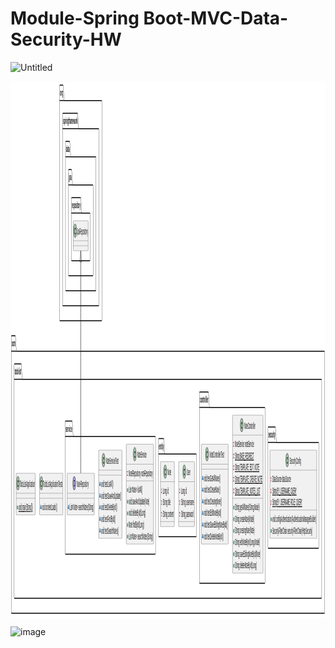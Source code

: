 # Module-Spring Boot-MVC-Data-Security-HW

![Untitled](https://github.com/serhii-kushnir/Todo-List/assets/127629681/3d75302b-3d08-4c2e-902b-65ea9a3bbd23)

<?xml version="1.0" encoding="us-ascii" standalone="no"?><svg xmlns="http://www.w3.org/2000/svg" xmlns:xlink="http://www.w3.org/1999/xlink" contentStyleType="text/css" height="858px" preserveAspectRatio="none" style="width:2578px;height:858px;background:#FFFFFF;" version="1.1" viewBox="0 0 2578 858" width="2578px" zoomAndPan="magnify"><defs/><g><!--cluster com--><g id="cluster_com"><path d="M8.5,407.0137 L38.5,407.0137 A3.75,3.75 0 0 1 41,409.5137 L48,431.6348 L2568.5,431.6348 A2.5,2.5 0 0 1 2571,434.1348 L2571,848.5137 A2.5,2.5 0 0 1 2568.5,851.0137 L8.5,851.0137 A2.5,2.5 0 0 1 6,848.5137 L6,409.5137 A2.5,2.5 0 0 1 8.5,407.0137 " fill="none" style="stroke:#000000;stroke-width:1.5;"/><line style="stroke:#000000;stroke-width:1.5;" x1="6" x2="48" y1="431.6348" y2="431.6348"/><text fill="#000000" font-family="sans-serif" font-size="14" font-weight="bold" lengthAdjust="spacing" textLength="29" x="10" y="424.1211">com</text></g><!--cluster todolist--><g id="cluster_todolist"><path d="M32.5,452.0137 L86.5,452.0137 A3.75,3.75 0 0 1 89,454.5137 L96,476.6348 L2544.5,476.6348 A2.5,2.5 0 0 1 2547,479.1348 L2547,824.5137 A2.5,2.5 0 0 1 2544.5,827.0137 L32.5,827.0137 A2.5,2.5 0 0 1 30,824.5137 L30,454.5137 A2.5,2.5 0 0 1 32.5,452.0137 " fill="none" style="stroke:#000000;stroke-width:1.5;"/><line style="stroke:#000000;stroke-width:1.5;" x1="30" x2="96" y1="476.6348" y2="476.6348"/><text fill="#000000" font-family="sans-serif" font-size="14" font-weight="bold" lengthAdjust="spacing" textLength="53" x="34" y="469.1211">todolist</text></g><!--cluster security--><g id="cluster_security"><path d="M2109.5,553.0137 L2166.5,553.0137 A3.75,3.75 0 0 1 2169,555.5137 L2176,577.6348 L2520.5,577.6348 A2.5,2.5 0 0 1 2523,580.1348 L2523,744.5137 A2.5,2.5 0 0 1 2520.5,747.0137 L2109.5,747.0137 A2.5,2.5 0 0 1 2107,744.5137 L2107,555.5137 A2.5,2.5 0 0 1 2109.5,553.0137 " fill="none" style="stroke:#000000;stroke-width:1.5;"/><line style="stroke:#000000;stroke-width:1.5;" x1="2107" x2="2176" y1="577.6348" y2="577.6348"/><text fill="#000000" font-family="sans-serif" font-size="14" font-weight="bold" lengthAdjust="spacing" textLength="56" x="2111" y="570.1211">security</text></g><!--cluster controller--><g id="cluster_controller"><path d="M1548.5,497.0137 L1618.5,497.0137 A3.75,3.75 0 0 1 1621,499.5137 L1628,521.6348 L2080.5,521.6348 A2.5,2.5 0 0 1 2083,524.1348 L2083,800.5137 A2.5,2.5 0 0 1 2080.5,803.0137 L1548.5,803.0137 A2.5,2.5 0 0 1 1546,800.5137 L1546,499.5137 A2.5,2.5 0 0 1 1548.5,497.0137 " fill="none" style="stroke:#000000;stroke-width:1.5;"/><line style="stroke:#000000;stroke-width:1.5;" x1="1546" x2="1628" y1="521.6348" y2="521.6348"/><text fill="#000000" font-family="sans-serif" font-size="14" font-weight="bold" lengthAdjust="spacing" textLength="69" x="1550" y="514.1211">controller</text></g><!--cluster entity--><g id="cluster_entity"><path d="M1213.5,571.5137 L1253.5,571.5137 A3.75,3.75 0 0 1 1256,574.0137 L1263,596.1348 L1519.5,596.1348 A2.5,2.5 0 0 1 1522,598.6348 L1522,726.0137 A2.5,2.5 0 0 1 1519.5,728.5137 L1213.5,728.5137 A2.5,2.5 0 0 1 1211,726.0137 L1211,574.0137 A2.5,2.5 0 0 1 1213.5,571.5137 " fill="none" style="stroke:#000000;stroke-width:1.5;"/><line style="stroke:#000000;stroke-width:1.5;" x1="1211" x2="1263" y1="596.1348" y2="596.1348"/><text fill="#000000" font-family="sans-serif" font-size="14" font-weight="bold" lengthAdjust="spacing" textLength="39" x="1215" y="588.6211">entity</text></g><!--cluster service--><g id="cluster_service"><path d="M449.5,543.5137 L503.5,543.5137 A3.75,3.75 0 0 1 506,546.0137 L513,568.1348 L1184.5,568.1348 A2.5,2.5 0 0 1 1187,570.6348 L1187,754.0137 A2.5,2.5 0 0 1 1184.5,756.5137 L449.5,756.5137 A2.5,2.5 0 0 1 447,754.0137 L447,546.0137 A2.5,2.5 0 0 1 449.5,543.5137 " fill="none" style="stroke:#000000;stroke-width:1.5;"/><line style="stroke:#000000;stroke-width:1.5;" x1="447" x2="513" y1="568.1348" y2="568.1348"/><text fill="#000000" font-family="sans-serif" font-size="14" font-weight="bold" lengthAdjust="spacing" textLength="53" x="451" y="560.6211">service</text></g><!--cluster org--><g id="cluster_org"><path d="M404.5,6.0137 L429.5,6.0137 A3.75,3.75 0 0 1 432,8.5137 L439,30.6348 L745.5,30.6348 A2.5,2.5 0 0 1 748,33.1348 L748,380.5137 A2.5,2.5 0 0 1 745.5,383.0137 L404.5,383.0137 A2.5,2.5 0 0 1 402,380.5137 L402,8.5137 A2.5,2.5 0 0 1 404.5,6.0137 " fill="none" style="stroke:#000000;stroke-width:1.5;"/><line style="stroke:#000000;stroke-width:1.5;" x1="402" x2="439" y1="30.6348" y2="30.6348"/><text fill="#000000" font-family="sans-serif" font-size="14" font-weight="bold" lengthAdjust="spacing" textLength="24" x="406" y="23.1211">org</text></g><!--cluster springframework--><g id="cluster_springframework"><path d="M428.5,51.0137 L548.5,51.0137 A3.75,3.75 0 0 1 551,53.5137 L558,75.6348 L721.5,75.6348 A2.5,2.5 0 0 1 724,78.1348 L724,356.5137 A2.5,2.5 0 0 1 721.5,359.0137 L428.5,359.0137 A2.5,2.5 0 0 1 426,356.5137 L426,53.5137 A2.5,2.5 0 0 1 428.5,51.0137 " fill="none" style="stroke:#000000;stroke-width:1.5;"/><line style="stroke:#000000;stroke-width:1.5;" x1="426" x2="558" y1="75.6348" y2="75.6348"/><text fill="#000000" font-family="sans-serif" font-size="14" font-weight="bold" lengthAdjust="spacing" textLength="119" x="430" y="68.1211">springframework</text></g><!--cluster data--><g id="cluster_data"><path d="M452.5,96.0137 L483.5,96.0137 A3.75,3.75 0 0 1 486,98.5137 L493,120.6348 L697.5,120.6348 A2.5,2.5 0 0 1 700,123.1348 L700,332.5137 A2.5,2.5 0 0 1 697.5,335.0137 L452.5,335.0137 A2.5,2.5 0 0 1 450,332.5137 L450,98.5137 A2.5,2.5 0 0 1 452.5,96.0137 " fill="none" style="stroke:#000000;stroke-width:1.5;"/><line style="stroke:#000000;stroke-width:1.5;" x1="450" x2="493" y1="120.6348" y2="120.6348"/><text fill="#000000" font-family="sans-serif" font-size="14" font-weight="bold" lengthAdjust="spacing" textLength="30" x="454" y="113.1211">data</text></g><!--cluster jpa--><g id="cluster_jpa"><path d="M476.5,141.0137 L498.5,141.0137 A3.75,3.75 0 0 1 501,143.5137 L508,165.6348 L673.5,165.6348 A2.5,2.5 0 0 1 676,168.1348 L676,308.5137 A2.5,2.5 0 0 1 673.5,311.0137 L476.5,311.0137 A2.5,2.5 0 0 1 474,308.5137 L474,143.5137 A2.5,2.5 0 0 1 476.5,141.0137 " fill="none" style="stroke:#000000;stroke-width:1.5;"/><line style="stroke:#000000;stroke-width:1.5;" x1="474" x2="508" y1="165.6348" y2="165.6348"/><text fill="#000000" font-family="sans-serif" font-size="14" font-weight="bold" lengthAdjust="spacing" textLength="21" x="478" y="158.1211">jpa</text></g><!--cluster repository--><g id="cluster_repository"><path d="M500.5,186.0137 L573.5,186.0137 A3.75,3.75 0 0 1 576,188.5137 L583,210.6348 L649.5,210.6348 A2.5,2.5 0 0 1 652,213.1348 L652,284.5137 A2.5,2.5 0 0 1 649.5,287.0137 L500.5,287.0137 A2.5,2.5 0 0 1 498,284.5137 L498,188.5137 A2.5,2.5 0 0 1 500.5,186.0137 " fill="none" style="stroke:#000000;stroke-width:1.5;"/><line style="stroke:#000000;stroke-width:1.5;" x1="498" x2="583" y1="210.6348" y2="210.6348"/><text fill="#000000" font-family="sans-serif" font-size="14" font-weight="bold" lengthAdjust="spacing" textLength="72" x="502" y="203.1211">repository</text></g><!--class TodoListApplicationTests--><g id="elem_TodoListApplicationTests"><rect codeLine="47" fill="#F1F1F1" height="66.6211" id="TodoListApplicationTests" rx="2.5" ry="2.5" style="stroke:#181818;stroke-width:0.5;" width="191" x="237.5" y="627.0137"/><ellipse cx="252.5" cy="643.0137" fill="#ADD1B2" rx="11" ry="11" style="stroke:#181818;stroke-width:1.0;"/><path d="M255.2656,638.8887 Q255.4219,638.6699 255.6094,638.5605 Q255.7969,638.4512 256.0156,638.4512 Q256.3906,638.4512 256.625,638.7168 Q256.8594,638.9668 256.8594,639.5762 L256.8594,641.0293 Q256.8594,641.6387 256.625,641.9043 Q256.3906,642.1699 256.0156,642.1699 Q255.6719,642.1699 255.4688,641.9668 Q255.2656,641.7793 255.1563,641.2637 Q255.1094,640.9043 254.9219,640.7168 Q254.5938,640.3418 253.9844,640.123 Q253.375,639.9043 252.75,639.9043 Q251.9844,639.9043 251.3438,640.2324 Q250.7188,640.5605 250.2188,641.3105 Q249.7344,642.0605 249.7344,643.0918 L249.7344,644.1855 Q249.7344,645.4199 250.625,646.248 Q251.5156,647.0605 253.1094,647.0605 Q254.0469,647.0605 254.7031,646.8105 Q255.0938,646.6543 255.5156,646.2168 Q255.7813,645.9512 255.9219,645.873 Q256.0781,645.7949 256.2813,645.7949 Q256.6094,645.7949 256.8594,646.0605 Q257.125,646.3105 257.125,646.6543 Q257.125,646.998 256.7813,647.4043 Q256.2813,647.9824 255.4844,648.3105 Q254.4063,648.7637 253.1094,648.7637 Q251.5938,648.7637 250.3906,648.1387 Q249.4063,647.6387 248.7188,646.5762 Q248.0313,645.498 248.0313,644.2168 L248.0313,643.0605 Q248.0313,641.7324 248.6406,640.5918 Q249.2656,639.4355 250.3594,638.8262 Q251.4531,638.2012 252.6875,638.2012 Q253.4219,638.2012 254.0625,638.373 Q254.7188,638.5293 255.2656,638.8887 Z " fill="#000000"/><text fill="#000000" font-family="sans-serif" font-size="14" lengthAdjust="spacing" textLength="159" x="266.5" y="648.8105">TodoListApplicationTests</text><line style="stroke:#181818;stroke-width:0.5;" x1="238.5" x2="427.5" y1="659.0137" y2="659.0137"/><line style="stroke:#181818;stroke-width:0.5;" x1="238.5" x2="427.5" y1="667.0137" y2="667.0137"/><polygon fill="#4177AF" points="248.5,677.8242,244.5,683.8242,252.5,683.8242" style="stroke:#1963A0;stroke-width:1.0;"/><text fill="#000000" font-family="sans-serif" font-size="14" lengthAdjust="spacing" textLength="124" x="257.5" y="686.1211">void contextLoads()</text></g><!--class TodoListApplication--><g id="elem_TodoListApplication"><rect codeLine="60" fill="#F1F1F1" height="66.6211" id="TodoListApplication" rx="2.5" ry="2.5" style="stroke:#181818;stroke-width:0.5;" width="156" x="46" y="627.0137"/><ellipse cx="61" cy="643.0137" fill="#ADD1B2" rx="11" ry="11" style="stroke:#181818;stroke-width:1.0;"/><path d="M63.7656,638.8887 Q63.9219,638.6699 64.1094,638.5605 Q64.2969,638.4512 64.5156,638.4512 Q64.8906,638.4512 65.125,638.7168 Q65.3594,638.9668 65.3594,639.5762 L65.3594,641.0293 Q65.3594,641.6387 65.125,641.9043 Q64.8906,642.1699 64.5156,642.1699 Q64.1719,642.1699 63.9688,641.9668 Q63.7656,641.7793 63.6563,641.2637 Q63.6094,640.9043 63.4219,640.7168 Q63.0938,640.3418 62.4844,640.123 Q61.875,639.9043 61.25,639.9043 Q60.4844,639.9043 59.8438,640.2324 Q59.2188,640.5605 58.7188,641.3105 Q58.2344,642.0605 58.2344,643.0918 L58.2344,644.1855 Q58.2344,645.4199 59.125,646.248 Q60.0156,647.0605 61.6094,647.0605 Q62.5469,647.0605 63.2031,646.8105 Q63.5938,646.6543 64.0156,646.2168 Q64.2813,645.9512 64.4219,645.873 Q64.5781,645.7949 64.7813,645.7949 Q65.1094,645.7949 65.3594,646.0605 Q65.625,646.3105 65.625,646.6543 Q65.625,646.998 65.2813,647.4043 Q64.7813,647.9824 63.9844,648.3105 Q62.9063,648.7637 61.6094,648.7637 Q60.0938,648.7637 58.8906,648.1387 Q57.9063,647.6387 57.2188,646.5762 Q56.5313,645.498 56.5313,644.2168 L56.5313,643.0605 Q56.5313,641.7324 57.1406,640.5918 Q57.7656,639.4355 58.8594,638.8262 Q59.9531,638.2012 61.1875,638.2012 Q61.9219,638.2012 62.5625,638.373 Q63.2188,638.5293 63.7656,638.8887 Z " fill="#000000"/><text fill="#000000" font-family="sans-serif" font-size="14" lengthAdjust="spacing" textLength="124" x="75" y="648.8105">TodoListApplication</text><line style="stroke:#181818;stroke-width:0.5;" x1="47" x2="201" y1="659.0137" y2="659.0137"/><line style="stroke:#181818;stroke-width:0.5;" x1="47" x2="201" y1="667.0137" y2="667.0137"/><ellipse cx="57" cy="681.8242" fill="#84BE84" rx="3" ry="3" style="stroke:#038048;stroke-width:1.0;"/><text fill="#000000" font-family="sans-serif" font-size="14" lengthAdjust="spacing" text-decoration="underline" textLength="115" x="66" y="686.1211">void main(String[])</text></g><!--class SecurityConfig--><g id="elem_SecurityConfig"><rect codeLine="1" fill="#F1F1F1" height="141.1055" id="SecurityConfig" rx="2.5" ry="2.5" style="stroke:#181818;stroke-width:0.5;" width="384" x="2123" y="590.0137"/><ellipse cx="2264.75" cy="606.0137" fill="#ADD1B2" rx="11" ry="11" style="stroke:#181818;stroke-width:1.0;"/><path d="M2267.5156,601.8887 Q2267.6719,601.6699 2267.8594,601.5605 Q2268.0469,601.4512 2268.2656,601.4512 Q2268.6406,601.4512 2268.875,601.7168 Q2269.1094,601.9668 2269.1094,602.5762 L2269.1094,604.0293 Q2269.1094,604.6387 2268.875,604.9043 Q2268.6406,605.1699 2268.2656,605.1699 Q2267.9219,605.1699 2267.7188,604.9668 Q2267.5156,604.7793 2267.4063,604.2637 Q2267.3594,603.9043 2267.1719,603.7168 Q2266.8438,603.3418 2266.2344,603.123 Q2265.625,602.9043 2265,602.9043 Q2264.2344,602.9043 2263.5938,603.2324 Q2262.9688,603.5605 2262.4688,604.3105 Q2261.9844,605.0605 2261.9844,606.0918 L2261.9844,607.1855 Q2261.9844,608.4199 2262.875,609.248 Q2263.7656,610.0605 2265.3594,610.0605 Q2266.2969,610.0605 2266.9531,609.8105 Q2267.3438,609.6543 2267.7656,609.2168 Q2268.0313,608.9512 2268.1719,608.873 Q2268.3281,608.7949 2268.5313,608.7949 Q2268.8594,608.7949 2269.1094,609.0605 Q2269.375,609.3105 2269.375,609.6543 Q2269.375,609.998 2269.0313,610.4043 Q2268.5313,610.9824 2267.7344,611.3105 Q2266.6563,611.7637 2265.3594,611.7637 Q2263.8438,611.7637 2262.6406,611.1387 Q2261.6563,610.6387 2260.9688,609.5762 Q2260.2813,608.498 2260.2813,607.2168 L2260.2813,606.0605 Q2260.2813,604.7324 2260.8906,603.5918 Q2261.5156,602.4355 2262.6094,601.8262 Q2263.7031,601.2012 2264.9375,601.2012 Q2265.6719,601.2012 2266.3125,601.373 Q2266.9688,601.5293 2267.5156,601.8887 Z " fill="#000000"/><text fill="#000000" font-family="sans-serif" font-size="14" lengthAdjust="spacing" textLength="92" x="2285.25" y="611.8105">SecurityConfig</text><line style="stroke:#181818;stroke-width:0.5;" x1="2124" x2="2506" y1="622.0137" y2="622.0137"/><rect fill="none" height="6" style="stroke:#C82930;stroke-width:1.0;" width="6" x="2131" y="633.8242"/><text fill="#000000" font-family="sans-serif" font-size="14" lengthAdjust="spacing" textLength="152" x="2143" y="641.1211">DataSource dataSource</text><rect fill="none" height="6" style="stroke:#C82930;stroke-width:1.0;" width="6" x="2131" y="652.4453"/><text fill="#000000" font-family="sans-serif" font-size="14" lengthAdjust="spacing" text-decoration="underline" textLength="198" x="2143" y="659.7422">String BY_USERNAME_QUERY</text><rect fill="none" height="6" style="stroke:#C82930;stroke-width:1.0;" width="6" x="2131" y="671.0664"/><text fill="#000000" font-family="sans-serif" font-size="14" lengthAdjust="spacing" text-decoration="underline" textLength="244" x="2143" y="678.3633">String BY_USERNAME_ROLE_QUERY</text><line style="stroke:#181818;stroke-width:0.5;" x1="2124" x2="2506" y1="685.877" y2="685.877"/><ellipse cx="2134" cy="700.6875" fill="#84BE84" rx="3" ry="3" style="stroke:#038048;stroke-width:1.0;"/><text fill="#000000" font-family="sans-serif" font-size="14" lengthAdjust="spacing" textLength="358" x="2143" y="704.9844">void configAuthentication(AuthenticationManagerBuilder)</text><ellipse cx="2134" cy="719.3086" fill="#84BE84" rx="3" ry="3" style="stroke:#038048;stroke-width:1.0;"/><text fill="#000000" font-family="sans-serif" font-size="14" lengthAdjust="spacing" textLength="328" x="2143" y="723.6055">SecurityFilterChain securityFilterChain(HttpSecurity)</text></g><!--class NoteController--><g id="elem_NoteController"><rect codeLine="8" fill="#F1F1F1" height="252.832" id="NoteController" rx="2.5" ry="2.5" style="stroke:#181818;stroke-width:0.5;" width="250" x="1817" y="534.0137"/><ellipse cx="1892.25" cy="550.0137" fill="#ADD1B2" rx="11" ry="11" style="stroke:#181818;stroke-width:1.0;"/><path d="M1895.0156,545.8887 Q1895.1719,545.6699 1895.3594,545.5605 Q1895.5469,545.4512 1895.7656,545.4512 Q1896.1406,545.4512 1896.375,545.7168 Q1896.6094,545.9668 1896.6094,546.5762 L1896.6094,548.0293 Q1896.6094,548.6387 1896.375,548.9043 Q1896.1406,549.1699 1895.7656,549.1699 Q1895.4219,549.1699 1895.2188,548.9668 Q1895.0156,548.7793 1894.9063,548.2637 Q1894.8594,547.9043 1894.6719,547.7168 Q1894.3438,547.3418 1893.7344,547.123 Q1893.125,546.9043 1892.5,546.9043 Q1891.7344,546.9043 1891.0938,547.2324 Q1890.4688,547.5605 1889.9688,548.3105 Q1889.4844,549.0605 1889.4844,550.0918 L1889.4844,551.1855 Q1889.4844,552.4199 1890.375,553.248 Q1891.2656,554.0605 1892.8594,554.0605 Q1893.7969,554.0605 1894.4531,553.8105 Q1894.8438,553.6543 1895.2656,553.2168 Q1895.5313,552.9512 1895.6719,552.873 Q1895.8281,552.7949 1896.0313,552.7949 Q1896.3594,552.7949 1896.6094,553.0605 Q1896.875,553.3105 1896.875,553.6543 Q1896.875,553.998 1896.5313,554.4043 Q1896.0313,554.9824 1895.2344,555.3105 Q1894.1563,555.7637 1892.8594,555.7637 Q1891.3438,555.7637 1890.1406,555.1387 Q1889.1563,554.6387 1888.4688,553.5762 Q1887.7813,552.498 1887.7813,551.2168 L1887.7813,550.0605 Q1887.7813,548.7324 1888.3906,547.5918 Q1889.0156,546.4355 1890.1094,545.8262 Q1891.2031,545.2012 1892.4375,545.2012 Q1893.1719,545.2012 1893.8125,545.373 Q1894.4688,545.5293 1895.0156,545.8887 Z " fill="#000000"/><text fill="#000000" font-family="sans-serif" font-size="14" lengthAdjust="spacing" textLength="91" x="1912.75" y="555.8105">NoteController</text><line style="stroke:#181818;stroke-width:0.5;" x1="1818" x2="2066" y1="566.0137" y2="566.0137"/><rect fill="none" height="6" style="stroke:#C82930;stroke-width:1.0;" width="6" x="1825" y="577.8242"/><text fill="#000000" font-family="sans-serif" font-size="14" lengthAdjust="spacing" textLength="155" x="1837" y="585.1211">NoteService noteService</text><rect fill="none" height="6" style="stroke:#C82930;stroke-width:1.0;" width="6" x="1825" y="596.4453"/><text fill="#000000" font-family="sans-serif" font-size="14" lengthAdjust="spacing" text-decoration="underline" textLength="155" x="1837" y="603.7422">String BASE_REDIRECT</text><rect fill="none" height="6" style="stroke:#C82930;stroke-width:1.0;" width="6" x="1825" y="615.0664"/><text fill="#000000" font-family="sans-serif" font-size="14" lengthAdjust="spacing" text-decoration="underline" textLength="199" x="1837" y="622.3633">String TEMPLATE_EDIT_NOTE</text><rect fill="none" height="6" style="stroke:#C82930;stroke-width:1.0;" width="6" x="1825" y="633.6875"/><text fill="#000000" font-family="sans-serif" font-size="14" lengthAdjust="spacing" text-decoration="underline" textLength="224" x="1837" y="640.9844">String TEMPLATE_CREATE_NOTE</text><rect fill="none" height="6" style="stroke:#C82930;stroke-width:1.0;" width="6" x="1825" y="652.3086"/><text fill="#000000" font-family="sans-serif" font-size="14" lengthAdjust="spacing" text-decoration="underline" textLength="206" x="1837" y="659.6055">String TEMPLATE_NOTES_LIST</text><line style="stroke:#181818;stroke-width:0.5;" x1="1818" x2="2066" y1="667.1191" y2="667.1191"/><ellipse cx="1828" cy="681.9297" fill="#84BE84" rx="3" ry="3" style="stroke:#038048;stroke-width:1.0;"/><text fill="#000000" font-family="sans-serif" font-size="14" lengthAdjust="spacing" textLength="201" x="1837" y="686.2266">String getAllNotes(String,Model)</text><ellipse cx="1828" cy="700.5508" fill="#84BE84" rx="3" ry="3" style="stroke:#038048;stroke-width:1.0;"/><text fill="#000000" font-family="sans-serif" font-size="14" lengthAdjust="spacing" textLength="158" x="1837" y="704.8477">String createNote(Model)</text><ellipse cx="1828" cy="719.1719" fill="#84BE84" rx="3" ry="3" style="stroke:#038048;stroke-width:1.0;"/><text fill="#000000" font-family="sans-serif" font-size="14" lengthAdjust="spacing" textLength="160" x="1837" y="723.4688">String creatingNote(Note)</text><ellipse cx="1828" cy="737.793" fill="#84BE84" rx="3" ry="3" style="stroke:#038048;stroke-width:1.0;"/><text fill="#000000" font-family="sans-serif" font-size="14" lengthAdjust="spacing" textLength="204" x="1837" y="742.0898">String editNoteById(Long,Model)</text><ellipse cx="1828" cy="756.4141" fill="#84BE84" rx="3" ry="3" style="stroke:#038048;stroke-width:1.0;"/><text fill="#000000" font-family="sans-serif" font-size="14" lengthAdjust="spacing" textLength="209" x="1837" y="760.7109">String saveEditingNoteById(Note)</text><ellipse cx="1828" cy="775.0352" fill="#84BE84" rx="3" ry="3" style="stroke:#038048;stroke-width:1.0;"/><text fill="#000000" font-family="sans-serif" font-size="14" lengthAdjust="spacing" textLength="178" x="1837" y="779.332">String deleteNoteById(Long)</text></g><!--class NoteControllerTest--><g id="elem_NoteControllerTest"><rect codeLine="26" fill="#F1F1F1" height="159.7266" id="NoteControllerTest" rx="2.5" ry="2.5" style="stroke:#181818;stroke-width:0.5;" width="220" x="1562" y="580.5137"/><ellipse cx="1608.25" cy="596.5137" fill="#ADD1B2" rx="11" ry="11" style="stroke:#181818;stroke-width:1.0;"/><path d="M1611.0156,592.3887 Q1611.1719,592.1699 1611.3594,592.0605 Q1611.5469,591.9512 1611.7656,591.9512 Q1612.1406,591.9512 1612.375,592.2168 Q1612.6094,592.4668 1612.6094,593.0762 L1612.6094,594.5293 Q1612.6094,595.1387 1612.375,595.4043 Q1612.1406,595.6699 1611.7656,595.6699 Q1611.4219,595.6699 1611.2188,595.4668 Q1611.0156,595.2793 1610.9063,594.7637 Q1610.8594,594.4043 1610.6719,594.2168 Q1610.3438,593.8418 1609.7344,593.623 Q1609.125,593.4043 1608.5,593.4043 Q1607.7344,593.4043 1607.0938,593.7324 Q1606.4688,594.0605 1605.9688,594.8105 Q1605.4844,595.5605 1605.4844,596.5918 L1605.4844,597.6855 Q1605.4844,598.9199 1606.375,599.748 Q1607.2656,600.5605 1608.8594,600.5605 Q1609.7969,600.5605 1610.4531,600.3105 Q1610.8438,600.1543 1611.2656,599.7168 Q1611.5313,599.4512 1611.6719,599.373 Q1611.8281,599.2949 1612.0313,599.2949 Q1612.3594,599.2949 1612.6094,599.5605 Q1612.875,599.8105 1612.875,600.1543 Q1612.875,600.498 1612.5313,600.9043 Q1612.0313,601.4824 1611.2344,601.8105 Q1610.1563,602.2637 1608.8594,602.2637 Q1607.3438,602.2637 1606.1406,601.6387 Q1605.1563,601.1387 1604.4688,600.0762 Q1603.7813,598.998 1603.7813,597.7168 L1603.7813,596.5605 Q1603.7813,595.2324 1604.3906,594.0918 Q1605.0156,592.9355 1606.1094,592.3262 Q1607.2031,591.7012 1608.4375,591.7012 Q1609.1719,591.7012 1609.8125,591.873 Q1610.4688,592.0293 1611.0156,592.3887 Z " fill="#000000"/><text fill="#000000" font-family="sans-serif" font-size="14" lengthAdjust="spacing" textLength="119" x="1628.75" y="602.3105">NoteControllerTest</text><line style="stroke:#181818;stroke-width:0.5;" x1="1563" x2="1781" y1="612.5137" y2="612.5137"/><line style="stroke:#181818;stroke-width:0.5;" x1="1563" x2="1781" y1="620.5137" y2="620.5137"/><polygon fill="#4177AF" points="1573,631.3242,1569,637.3242,1577,637.3242" style="stroke:#1963A0;stroke-width:1.0;"/><text fill="#000000" font-family="sans-serif" font-size="14" lengthAdjust="spacing" textLength="137" x="1582" y="639.6211">void testGetAllNotes()</text><polygon fill="#4177AF" points="1573,649.9453,1569,655.9453,1577,655.9453" style="stroke:#1963A0;stroke-width:1.0;"/><text fill="#000000" font-family="sans-serif" font-size="14" lengthAdjust="spacing" textLength="135" x="1582" y="658.2422">void testCreateNote()</text><polygon fill="#4177AF" points="1573,668.5664,1569,674.5664,1577,674.5664" style="stroke:#1963A0;stroke-width:1.0;"/><text fill="#000000" font-family="sans-serif" font-size="14" lengthAdjust="spacing" textLength="146" x="1582" y="676.8633">void testCreatingNote()</text><polygon fill="#4177AF" points="1573,687.1875,1569,693.1875,1577,693.1875" style="stroke:#1963A0;stroke-width:1.0;"/><text fill="#000000" font-family="sans-serif" font-size="14" lengthAdjust="spacing" textLength="143" x="1582" y="695.4844">void testEditNoteById()</text><polygon fill="#4177AF" points="1573,705.8086,1569,711.8086,1577,711.8086" style="stroke:#1963A0;stroke-width:1.0;"/><text fill="#000000" font-family="sans-serif" font-size="14" lengthAdjust="spacing" textLength="194" x="1582" y="714.1055">void testSaveEditingNoteById()</text><polygon fill="#4177AF" points="1573,724.4297,1569,730.4297,1577,730.4297" style="stroke:#1963A0;stroke-width:1.0;"/><text fill="#000000" font-family="sans-serif" font-size="14" lengthAdjust="spacing" textLength="160" x="1582" y="732.7266">void testDeleteNoteById()</text></g><!--class User--><g id="elem_User"><rect codeLine="21" fill="#F1F1F1" height="103.8633" id="User" rx="2.5" ry="2.5" style="stroke:#181818;stroke-width:0.5;" width="130" x="1376" y="608.5137"/><ellipse cx="1422.25" cy="624.5137" fill="#ADD1B2" rx="11" ry="11" style="stroke:#181818;stroke-width:1.0;"/><path d="M1425.0156,620.3887 Q1425.1719,620.1699 1425.3594,620.0605 Q1425.5469,619.9512 1425.7656,619.9512 Q1426.1406,619.9512 1426.375,620.2168 Q1426.6094,620.4668 1426.6094,621.0762 L1426.6094,622.5293 Q1426.6094,623.1387 1426.375,623.4043 Q1426.1406,623.6699 1425.7656,623.6699 Q1425.4219,623.6699 1425.2188,623.4668 Q1425.0156,623.2793 1424.9063,622.7637 Q1424.8594,622.4043 1424.6719,622.2168 Q1424.3438,621.8418 1423.7344,621.623 Q1423.125,621.4043 1422.5,621.4043 Q1421.7344,621.4043 1421.0938,621.7324 Q1420.4688,622.0605 1419.9688,622.8105 Q1419.4844,623.5605 1419.4844,624.5918 L1419.4844,625.6855 Q1419.4844,626.9199 1420.375,627.748 Q1421.2656,628.5605 1422.8594,628.5605 Q1423.7969,628.5605 1424.4531,628.3105 Q1424.8438,628.1543 1425.2656,627.7168 Q1425.5313,627.4512 1425.6719,627.373 Q1425.8281,627.2949 1426.0313,627.2949 Q1426.3594,627.2949 1426.6094,627.5605 Q1426.875,627.8105 1426.875,628.1543 Q1426.875,628.498 1426.5313,628.9043 Q1426.0313,629.4824 1425.2344,629.8105 Q1424.1563,630.2637 1422.8594,630.2637 Q1421.3438,630.2637 1420.1406,629.6387 Q1419.1563,629.1387 1418.4688,628.0762 Q1417.7813,626.998 1417.7813,625.7168 L1417.7813,624.5605 Q1417.7813,623.2324 1418.3906,622.0918 Q1419.0156,620.9355 1420.1094,620.3262 Q1421.2031,619.7012 1422.4375,619.7012 Q1423.1719,619.7012 1423.8125,619.873 Q1424.4688,620.0293 1425.0156,620.3887 Z " fill="#000000"/><text fill="#000000" font-family="sans-serif" font-size="14" lengthAdjust="spacing" textLength="29" x="1442.75" y="630.3105">User</text><line style="stroke:#181818;stroke-width:0.5;" x1="1377" x2="1505" y1="640.5137" y2="640.5137"/><rect fill="none" height="6" style="stroke:#C82930;stroke-width:1.0;" width="6" x="1384" y="652.3242"/><text fill="#000000" font-family="sans-serif" font-size="14" lengthAdjust="spacing" textLength="47" x="1396" y="659.6211">Long id</text><rect fill="none" height="6" style="stroke:#C82930;stroke-width:1.0;" width="6" x="1384" y="670.9453"/><text fill="#000000" font-family="sans-serif" font-size="14" lengthAdjust="spacing" textLength="104" x="1396" y="678.2422">String username</text><rect fill="none" height="6" style="stroke:#C82930;stroke-width:1.0;" width="6" x="1384" y="689.5664"/><text fill="#000000" font-family="sans-serif" font-size="14" lengthAdjust="spacing" textLength="101" x="1396" y="696.8633">String password</text><line style="stroke:#181818;stroke-width:0.5;" x1="1377" x2="1505" y1="704.377" y2="704.377"/></g><!--class Note--><g id="elem_Note"><rect codeLine="34" fill="#F1F1F1" height="103.8633" id="Note" rx="2.5" ry="2.5" style="stroke:#181818;stroke-width:0.5;" width="114" x="1227" y="608.5137"/><ellipse cx="1265.85" cy="624.5137" fill="#ADD1B2" rx="11" ry="11" style="stroke:#181818;stroke-width:1.0;"/><path d="M1268.6156,620.3887 Q1268.7719,620.1699 1268.9594,620.0605 Q1269.1469,619.9512 1269.3656,619.9512 Q1269.7406,619.9512 1269.975,620.2168 Q1270.2094,620.4668 1270.2094,621.0762 L1270.2094,622.5293 Q1270.2094,623.1387 1269.975,623.4043 Q1269.7406,623.6699 1269.3656,623.6699 Q1269.0219,623.6699 1268.8188,623.4668 Q1268.6156,623.2793 1268.5063,622.7637 Q1268.4594,622.4043 1268.2719,622.2168 Q1267.9438,621.8418 1267.3344,621.623 Q1266.725,621.4043 1266.1,621.4043 Q1265.3344,621.4043 1264.6938,621.7324 Q1264.0688,622.0605 1263.5688,622.8105 Q1263.0844,623.5605 1263.0844,624.5918 L1263.0844,625.6855 Q1263.0844,626.9199 1263.975,627.748 Q1264.8656,628.5605 1266.4594,628.5605 Q1267.3969,628.5605 1268.0531,628.3105 Q1268.4438,628.1543 1268.8656,627.7168 Q1269.1313,627.4512 1269.2719,627.373 Q1269.4281,627.2949 1269.6313,627.2949 Q1269.9594,627.2949 1270.2094,627.5605 Q1270.475,627.8105 1270.475,628.1543 Q1270.475,628.498 1270.1313,628.9043 Q1269.6313,629.4824 1268.8344,629.8105 Q1267.7563,630.2637 1266.4594,630.2637 Q1264.9438,630.2637 1263.7406,629.6387 Q1262.7563,629.1387 1262.0688,628.0762 Q1261.3813,626.998 1261.3813,625.7168 L1261.3813,624.5605 Q1261.3813,623.2324 1261.9906,622.0918 Q1262.6156,620.9355 1263.7094,620.3262 Q1264.8031,619.7012 1266.0375,619.7012 Q1266.7719,619.7012 1267.4125,619.873 Q1268.0688,620.0293 1268.6156,620.3887 Z " fill="#000000"/><text fill="#000000" font-family="sans-serif" font-size="14" lengthAdjust="spacing" textLength="29" x="1285.15" y="630.3105">Note</text><line style="stroke:#181818;stroke-width:0.5;" x1="1228" x2="1340" y1="640.5137" y2="640.5137"/><rect fill="none" height="6" style="stroke:#C82930;stroke-width:1.0;" width="6" x="1235" y="652.3242"/><text fill="#000000" font-family="sans-serif" font-size="14" lengthAdjust="spacing" textLength="47" x="1247" y="659.6211">Long id</text><rect fill="none" height="6" style="stroke:#C82930;stroke-width:1.0;" width="6" x="1235" y="670.9453"/><text fill="#000000" font-family="sans-serif" font-size="14" lengthAdjust="spacing" textLength="63" x="1247" y="678.2422">String title</text><rect fill="none" height="6" style="stroke:#C82930;stroke-width:1.0;" width="6" x="1235" y="689.5664"/><text fill="#000000" font-family="sans-serif" font-size="14" lengthAdjust="spacing" textLength="88" x="1247" y="696.8633">String content</text><line style="stroke:#181818;stroke-width:0.5;" x1="1228" x2="1340" y1="704.377" y2="704.377"/></g><!--class NoteService--><g id="elem_NoteService"><rect codeLine="39" fill="#F1F1F1" height="159.7266" id="NoteService" rx="2.5" ry="2.5" style="stroke:#181818;stroke-width:0.5;" width="223" x="947.5" y="580.5137"/><ellipse cx="1016.75" cy="596.5137" fill="#ADD1B2" rx="11" ry="11" style="stroke:#181818;stroke-width:1.0;"/><path d="M1019.5156,592.3887 Q1019.6719,592.1699 1019.8594,592.0605 Q1020.0469,591.9512 1020.2656,591.9512 Q1020.6406,591.9512 1020.875,592.2168 Q1021.1094,592.4668 1021.1094,593.0762 L1021.1094,594.5293 Q1021.1094,595.1387 1020.875,595.4043 Q1020.6406,595.6699 1020.2656,595.6699 Q1019.9219,595.6699 1019.7188,595.4668 Q1019.5156,595.2793 1019.4063,594.7637 Q1019.3594,594.4043 1019.1719,594.2168 Q1018.8438,593.8418 1018.2344,593.623 Q1017.625,593.4043 1017,593.4043 Q1016.2344,593.4043 1015.5938,593.7324 Q1014.9688,594.0605 1014.4688,594.8105 Q1013.9844,595.5605 1013.9844,596.5918 L1013.9844,597.6855 Q1013.9844,598.9199 1014.875,599.748 Q1015.7656,600.5605 1017.3594,600.5605 Q1018.2969,600.5605 1018.9531,600.3105 Q1019.3438,600.1543 1019.7656,599.7168 Q1020.0313,599.4512 1020.1719,599.373 Q1020.3281,599.2949 1020.5313,599.2949 Q1020.8594,599.2949 1021.1094,599.5605 Q1021.375,599.8105 1021.375,600.1543 Q1021.375,600.498 1021.0313,600.9043 Q1020.5313,601.4824 1019.7344,601.8105 Q1018.6563,602.2637 1017.3594,602.2637 Q1015.8438,602.2637 1014.6406,601.6387 Q1013.6563,601.1387 1012.9688,600.0762 Q1012.2813,598.998 1012.2813,597.7168 L1012.2813,596.5605 Q1012.2813,595.2324 1012.8906,594.0918 Q1013.5156,592.9355 1014.6094,592.3262 Q1015.7031,591.7012 1016.9375,591.7012 Q1017.6719,591.7012 1018.3125,591.873 Q1018.9688,592.0293 1019.5156,592.3887 Z " fill="#000000"/><text fill="#000000" font-family="sans-serif" font-size="14" lengthAdjust="spacing" textLength="76" x="1037.25" y="602.3105">NoteService</text><line style="stroke:#181818;stroke-width:0.5;" x1="948.5" x2="1169.5" y1="612.5137" y2="612.5137"/><rect fill="none" height="6" style="stroke:#C82930;stroke-width:1.0;" width="6" x="955.5" y="624.3242"/><text fill="#000000" font-family="sans-serif" font-size="14" lengthAdjust="spacing" textLength="197" x="967.5" y="631.6211">NoteRepository noteRepository</text><line style="stroke:#181818;stroke-width:0.5;" x1="948.5" x2="1169.5" y1="639.1348" y2="639.1348"/><ellipse cx="958.5" cy="653.9453" fill="#84BE84" rx="3" ry="3" style="stroke:#038048;stroke-width:1.0;"/><text fill="#000000" font-family="sans-serif" font-size="14" lengthAdjust="spacing" textLength="113" x="967.5" y="658.2422">List&lt;Note&gt; listAll()</text><ellipse cx="958.5" cy="672.5664" fill="#84BE84" rx="3" ry="3" style="stroke:#038048;stroke-width:1.0;"/><text fill="#000000" font-family="sans-serif" font-size="14" lengthAdjust="spacing" textLength="169" x="967.5" y="676.8633">void saveAndUpdate(Note)</text><ellipse cx="958.5" cy="691.1875" fill="#84BE84" rx="3" ry="3" style="stroke:#038048;stroke-width:1.0;"/><text fill="#000000" font-family="sans-serif" font-size="14" lengthAdjust="spacing" textLength="138" x="967.5" y="695.4844">void deleteById(Long)</text><ellipse cx="958.5" cy="709.8086" fill="#84BE84" rx="3" ry="3" style="stroke:#038048;stroke-width:1.0;"/><text fill="#000000" font-family="sans-serif" font-size="14" lengthAdjust="spacing" textLength="125" x="967.5" y="714.1055">Note findById(Long)</text><ellipse cx="958.5" cy="728.4297" fill="#84BE84" rx="3" ry="3" style="stroke:#038048;stroke-width:1.0;"/><text fill="#000000" font-family="sans-serif" font-size="14" lengthAdjust="spacing" textLength="197" x="967.5" y="732.7266">List&lt;Note&gt; searchNotes(String)</text></g><!--class NoteServiceTest--><g id="elem_NoteServiceTest"><rect codeLine="50" fill="#F1F1F1" height="141.1055" id="NoteServiceTest" rx="2.5" ry="2.5" style="stroke:#181818;stroke-width:0.5;" width="191" x="721.5" y="590.0137"/><ellipse cx="761.25" cy="606.0137" fill="#ADD1B2" rx="11" ry="11" style="stroke:#181818;stroke-width:1.0;"/><path d="M764.0156,601.8887 Q764.1719,601.6699 764.3594,601.5605 Q764.5469,601.4512 764.7656,601.4512 Q765.1406,601.4512 765.375,601.7168 Q765.6094,601.9668 765.6094,602.5762 L765.6094,604.0293 Q765.6094,604.6387 765.375,604.9043 Q765.1406,605.1699 764.7656,605.1699 Q764.4219,605.1699 764.2188,604.9668 Q764.0156,604.7793 763.9063,604.2637 Q763.8594,603.9043 763.6719,603.7168 Q763.3438,603.3418 762.7344,603.123 Q762.125,602.9043 761.5,602.9043 Q760.7344,602.9043 760.0938,603.2324 Q759.4688,603.5605 758.9688,604.3105 Q758.4844,605.0605 758.4844,606.0918 L758.4844,607.1855 Q758.4844,608.4199 759.375,609.248 Q760.2656,610.0605 761.8594,610.0605 Q762.7969,610.0605 763.4531,609.8105 Q763.8438,609.6543 764.2656,609.2168 Q764.5313,608.9512 764.6719,608.873 Q764.8281,608.7949 765.0313,608.7949 Q765.3594,608.7949 765.6094,609.0605 Q765.875,609.3105 765.875,609.6543 Q765.875,609.998 765.5313,610.4043 Q765.0313,610.9824 764.2344,611.3105 Q763.1563,611.7637 761.8594,611.7637 Q760.3438,611.7637 759.1406,611.1387 Q758.1563,610.6387 757.4688,609.5762 Q756.7813,608.498 756.7813,607.2168 L756.7813,606.0605 Q756.7813,604.7324 757.3906,603.5918 Q758.0156,602.4355 759.1094,601.8262 Q760.2031,601.2012 761.4375,601.2012 Q762.1719,601.2012 762.8125,601.373 Q763.4688,601.5293 764.0156,601.8887 Z " fill="#000000"/><text fill="#000000" font-family="sans-serif" font-size="14" lengthAdjust="spacing" textLength="104" x="780.75" y="611.8105">NoteServiceTest</text><line style="stroke:#181818;stroke-width:0.5;" x1="722.5" x2="911.5" y1="622.0137" y2="622.0137"/><line style="stroke:#181818;stroke-width:0.5;" x1="722.5" x2="911.5" y1="630.0137" y2="630.0137"/><polygon fill="#4177AF" points="732.5,640.8242,728.5,646.8242,736.5,646.8242" style="stroke:#1963A0;stroke-width:1.0;"/><text fill="#000000" font-family="sans-serif" font-size="14" lengthAdjust="spacing" textLength="100" x="741.5" y="649.1211">void testListAll()</text><polygon fill="#4177AF" points="732.5,659.4453,728.5,665.4453,736.5,665.4453" style="stroke:#1963A0;stroke-width:1.0;"/><text fill="#000000" font-family="sans-serif" font-size="14" lengthAdjust="spacing" textLength="165" x="741.5" y="667.7422">void testSaveAndUpdate()</text><polygon fill="#4177AF" points="732.5,678.0664,728.5,684.0664,736.5,684.0664" style="stroke:#1963A0;stroke-width:1.0;"/><text fill="#000000" font-family="sans-serif" font-size="14" lengthAdjust="spacing" textLength="131" x="741.5" y="686.3633">void testDeleteById()</text><polygon fill="#4177AF" points="732.5,696.6875,728.5,702.6875,736.5,702.6875" style="stroke:#1963A0;stroke-width:1.0;"/><text fill="#000000" font-family="sans-serif" font-size="14" lengthAdjust="spacing" textLength="118" x="741.5" y="704.9844">void testFindById()</text><polygon fill="#4177AF" points="732.5,715.3086,728.5,721.3086,736.5,721.3086" style="stroke:#1963A0;stroke-width:1.0;"/><text fill="#000000" font-family="sans-serif" font-size="14" lengthAdjust="spacing" textLength="144" x="741.5" y="723.6055">void testSearchNotes()</text></g><!--class NoteRepository--><g id="elem_NoteRepository"><rect codeLine="57" fill="#F1F1F1" height="66.6211" id="NoteRepository" rx="2.5" ry="2.5" style="stroke:#181818;stroke-width:0.5;" width="223" x="463.5" y="627.0137"/><ellipse cx="521.75" cy="643.0137" fill="#B4A7E5" rx="11" ry="11" style="stroke:#181818;stroke-width:1.0;"/><path d="M522.7031,639.6543 L522.7031,646.3105 L524.4219,646.3105 Q525.0313,646.3105 525.2969,646.5449 Q525.5625,646.7793 525.5625,647.1699 Q525.5625,647.5449 525.2969,647.7793 Q525.0313,648.0137 524.4219,648.0137 L519.2813,648.0137 Q518.6719,648.0137 518.4063,647.7793 Q518.1406,647.5449 518.1406,647.1543 Q518.1406,646.7793 518.4063,646.5449 Q518.6719,646.3105 519.2813,646.3105 L521,646.3105 L521,639.6543 L519.2813,639.6543 Q518.6719,639.6543 518.4063,639.4199 Q518.1406,639.1855 518.1406,638.7949 Q518.1406,638.4199 518.4063,638.1855 Q518.6719,637.9512 519.2813,637.9512 L524.4219,637.9512 Q525.0313,637.9512 525.2969,638.1855 Q525.5625,638.4199 525.5625,638.7949 Q525.5625,639.1855 525.2969,639.4199 Q525.0313,639.6543 524.4219,639.6543 L522.7031,639.6543 Z " fill="#000000"/><text fill="#000000" font-family="sans-serif" font-size="14" font-style="italic" lengthAdjust="spacing" textLength="98" x="542.25" y="648.8105">NoteRepository</text><line style="stroke:#181818;stroke-width:0.5;" x1="464.5" x2="685.5" y1="659.0137" y2="659.0137"/><line style="stroke:#181818;stroke-width:0.5;" x1="464.5" x2="685.5" y1="667.0137" y2="667.0137"/><polygon fill="#4177AF" points="474.5,677.8242,470.5,683.8242,478.5,683.8242" style="stroke:#1963A0;stroke-width:1.0;"/><text fill="#000000" font-family="sans-serif" font-size="14" lengthAdjust="spacing" textLength="197" x="483.5" y="686.1211">List&lt;Note&gt; searchNotes(String)</text></g><!--class JpaRepository--><g id="elem_JpaRepository"><rect fill="#F1F1F1" height="48" id="JpaRepository" rx="2.5" ry="2.5" style="stroke:#181818;stroke-width:0.5;" width="122" x="514" y="223.0137"/><ellipse cx="529" cy="239.0137" fill="#ADD1B2" rx="11" ry="11" style="stroke:#181818;stroke-width:1.0;"/><path d="M531.7656,234.8887 Q531.9219,234.6699 532.1094,234.5605 Q532.2969,234.4512 532.5156,234.4512 Q532.8906,234.4512 533.125,234.7168 Q533.3594,234.9668 533.3594,235.5762 L533.3594,237.0293 Q533.3594,237.6387 533.125,237.9043 Q532.8906,238.1699 532.5156,238.1699 Q532.1719,238.1699 531.9688,237.9668 Q531.7656,237.7793 531.6563,237.2637 Q531.6094,236.9043 531.4219,236.7168 Q531.0938,236.3418 530.4844,236.123 Q529.875,235.9043 529.25,235.9043 Q528.4844,235.9043 527.8438,236.2324 Q527.2188,236.5605 526.7188,237.3105 Q526.2344,238.0605 526.2344,239.0918 L526.2344,240.1855 Q526.2344,241.4199 527.125,242.248 Q528.0156,243.0605 529.6094,243.0605 Q530.5469,243.0605 531.2031,242.8105 Q531.5938,242.6543 532.0156,242.2168 Q532.2813,241.9512 532.4219,241.873 Q532.5781,241.7949 532.7813,241.7949 Q533.1094,241.7949 533.3594,242.0605 Q533.625,242.3105 533.625,242.6543 Q533.625,242.998 533.2813,243.4043 Q532.7813,243.9824 531.9844,244.3105 Q530.9063,244.7637 529.6094,244.7637 Q528.0938,244.7637 526.8906,244.1387 Q525.9063,243.6387 525.2188,242.5762 Q524.5313,241.498 524.5313,240.2168 L524.5313,239.0605 Q524.5313,237.7324 525.1406,236.5918 Q525.7656,235.4355 526.8594,234.8262 Q527.9531,234.2012 529.1875,234.2012 Q529.9219,234.2012 530.5625,234.373 Q531.2188,234.5293 531.7656,234.8887 Z " fill="#000000"/><text fill="#000000" font-family="sans-serif" font-size="14" lengthAdjust="spacing" textLength="90" x="543" y="244.8105">JpaRepository</text><line style="stroke:#181818;stroke-width:0.5;" x1="515" x2="635" y1="255.0137" y2="255.0137"/><line style="stroke:#181818;stroke-width:0.5;" x1="515" x2="635" y1="263.0137" y2="263.0137"/></g><!--reverse link JpaRepository to NoteRepository--><g id="link_JpaRepository_NoteRepository"><path codeLine="65" d="M575,289.0237 C575,358.1637 575,546.2737 575,626.7837 " fill="none" id="JpaRepository-backto-NoteRepository" style="stroke:#181818;stroke-width:1.0;"/><polygon fill="none" points="575,271.0237,569,289.0237,581,289.0237,575,271.0237" style="stroke:#181818;stroke-width:1.0;"/></g><!--SRC=[hLLHRzem47xdL_WnY95VK4qAmTse0jsIy51L4x9Y0zv27Dc63NNTRzzTGeXJGhj9VG7xxhlFTz-TdIndnf1CxNohkCgbiRuHsLvBU_IJqo9KnLfkoDDWJARCiaJjTIO8Fo_1_cGiip9x9edLijYGoSDgcT1u4SpfwkkInWzlOEBxg06Eo4593YdXeS7URaK1KH2f2g-xdRE2ROIUx6NEXHv2P9FnhSojqE6MoOAOIvltsTgomGu7puFiKWKutsgLvqBx2sL5UDvMEg0f4VeWGOYYNVTL6IHG7ftEOXgcFVwKphz4GKfN04bNY_kKlWOAOuf_Ry7GdwoYMPAYABLp8soGvvYuyMhJXxdY8X-sa4mBPWL2l5uNB2ed_ZW-mQL5q-GuurwaUeWDEmWAg1D11Nn10W6YFljCSwKpE00mdKjpwWL2YUImEb7jmLEmdMWj9P3yL9h_PwjJOImSyQUUI13EVd947BgEi9Nkqjxerl5GLxME9-bHgmEOThLwNIU4zUi4xjmH2MM0c7uoKm-uxmv-Sn5YKIeZhTB7wYwqM-Xk1C4t2Ff8a0V4yuRD5SUf20g-BE4fQOUgSjNJu4p2g3g9h6N1ErQ7tmYciwqxu5U4IM61SK5PvgUd13jjsbPNKlooaMBSN9EtHv7BUOdEDR_eRrjtJsSlEtxRrDqbSYh6B2LahTSCMdCrKwTNcEWxoGTSe_OrglBRuJjRypn-GwR1GEcDRqgqh3LSJxYGFtpyYlZVI-RhSsB-NScSD6z-ZyV_KizV]--></g></svg>

![image](https://github.com/serhii-kushnir/Todo-List/assets/127629681/b991b584-4f46-48a9-9197-6c31a4e8ba3f)
